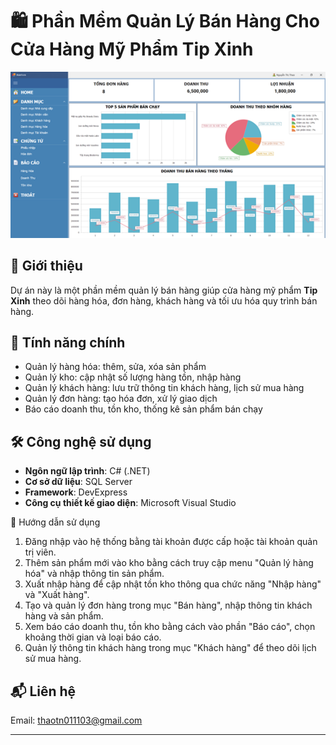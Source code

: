 # 🛍️ Phần Mềm Quản Lý Bán Hàng Cho Cửa Hàng Mỹ Phẩm Tip Xinh
<p align="center">
  <img src="https://github.com/thao011103/QLBH/blob/main/Dashboard.png?raw=true" alt="Giao diện dashboard">
</p>

## 📌 Giới thiệu
Dự án này là một phần mềm quản lý bán hàng giúp cửa hàng mỹ phẩm **Tip Xinh** theo dõi hàng hóa, đơn hàng, khách hàng và tối ưu hóa quy trình bán hàng.

## 🚀 Tính năng chính
- Quản lý hàng hóa: thêm, sửa, xóa sản phẩm
- Quản lý kho: cập nhật số lượng hàng tồn, nhập hàng
- Quản lý khách hàng: lưu trữ thông tin khách hàng, lịch sử mua hàng
- Quản lý đơn hàng: tạo hóa đơn, xử lý giao dịch
- Báo cáo doanh thu, tồn kho, thống kê sản phẩm bán chạy

## 🛠️ Công nghệ sử dụng
- **Ngôn ngữ lập trình**: C# (.NET)
- **Cơ sở dữ liệu**: SQL Server
- **Framework**: DevExpress
- **Công cụ thiết kế giao diện**: Microsoft Visual Studio

📖 Hướng dẫn sử dụng
1. Đăng nhập vào hệ thống bằng tài khoản được cấp hoặc tài khoản quản trị viên.
2. Thêm sản phẩm mới vào kho bằng cách truy cập menu "Quản lý hàng hóa" và nhập thông tin sản phẩm.
3. Xuất nhập hàng để cập nhật tồn kho thông qua chức năng "Nhập hàng" và "Xuất hàng".
4. Tạo và quản lý đơn hàng trong mục "Bán hàng", nhập thông tin khách hàng và sản phẩm.
5. Xem báo cáo doanh thu, tồn kho bằng cách vào phần "Báo cáo", chọn khoảng thời gian và loại báo cáo.
6. Quản lý thông tin khách hàng trong mục "Khách hàng" để theo dõi lịch sử mua hàng.

## 📬 Liên hệ
Email: thaotn011103@gmail.com

---


